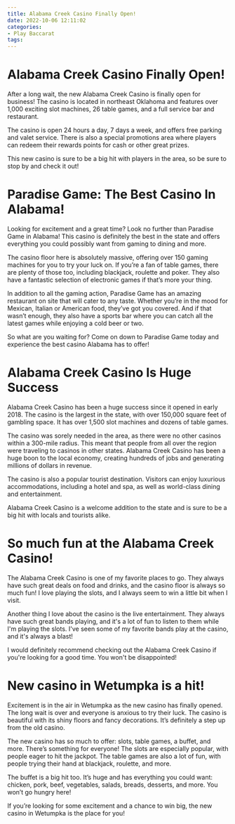 ```yaml
---
title: Alabama Creek Casino Finally Open!
date: 2022-10-06 12:11:02
categories:
- Play Baccarat
tags:
---
```



#  Alabama Creek Casino Finally Open!

After a long wait, the new Alabama Creek Casino is finally open for business! The casino is located in northeast Oklahoma and features over 1,000 exciting slot machines, 26 table games, and a full service bar and restaurant.

The casino is open 24 hours a day, 7 days a week, and offers free parking and valet service. There is also a special promotions area where players can redeem their rewards points for cash or other great prizes.

This new casino is sure to be a big hit with players in the area, so be sure to stop by and check it out!

#  Paradise Game: The Best Casino In Alabama!

Looking for excitement and a great time? Look no further than Paradise Game in Alabama! This casino is definitely the best in the state and offers everything you could possibly want from gaming to dining and more.

The casino floor here is absolutely massive, offering over 150 gaming machines for you to try your luck on. If you’re a fan of table games, there are plenty of those too, including blackjack, roulette and poker. They also have a fantastic selection of electronic games if that’s more your thing.

In addition to all the gaming action, Paradise Game has an amazing restaurant on site that will cater to any taste. Whether you’re in the mood for Mexican, Italian or American food, they’ve got you covered. And if that wasn’t enough, they also have a sports bar where you can catch all the latest games while enjoying a cold beer or two.

So what are you waiting for? Come on down to Paradise Game today and experience the best casino Alabama has to offer!

#  Alabama Creek Casino Is Huge Success

Alabama Creek Casino has been a huge success since it opened in early 2018. The casino is the largest in the state, with over 150,000 square feet of gambling space. It has over 1,500 slot machines and dozens of table games.

The casino was sorely needed in the area, as there were no other casinos within a 300-mile radius. This meant that people from all over the region were traveling to casinos in other states. Alabama Creek Casino has been a huge boon to the local economy, creating hundreds of jobs and generating millions of dollars in revenue.

The casino is also a popular tourist destination. Visitors can enjoy luxurious accommodations, including a hotel and spa, as well as world-class dining and entertainment.

Alabama Creek Casino is a welcome addition to the state and is sure to be a big hit with locals and tourists alike.

#  So much fun at the Alabama Creek Casino!

The Alabama Creek Casino is one of my favorite places to go. They always have such great deals on food and drinks, and the casino floor is always so much fun! I love playing the slots, and I always seem to win a little bit when I visit.

Another thing I love about the casino is the live entertainment. They always have such great bands playing, and it's a lot of fun to listen to them while I'm playing the slots. I've seen some of my favorite bands play at the casino, and it's always a blast!

I would definitely recommend checking out the Alabama Creek Casino if you're looking for a good time. You won't be disappointed!

#  New casino in Wetumpka is a hit!

Excitement is in the air in Wetumpka as the new casino has finally opened. The long wait is over and everyone is anxious to try their luck. The casino is beautiful with its shiny floors and fancy decorations. It’s definitely a step up from the old casino.

The new casino has so much to offer: slots, table games, a buffet, and more. There’s something for everyone! The slots are especially popular, with people eager to hit the jackpot. The table games are also a lot of fun, with people trying their hand at blackjack, roulette, and more.

The buffet is a big hit too. It’s huge and has everything you could want: chicken, pork, beef, vegetables, salads, breads, desserts, and more. You won’t go hungry here!

If you’re looking for some excitement and a chance to win big, the new casino in Wetumpka is the place for you!